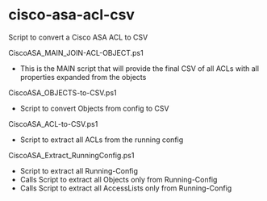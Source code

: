# cisco-asa-acl-csv
Script to convert a Cisco ASA ACL to CSV

CiscoASA_MAIN_JOIN-ACL-OBJECT.ps1
- This is the MAIN script that will provide the final CSV of all ACLs with all properties expanded from the objects

CiscoASA_OBJECTS-to-CSV.ps1
- Script to convert Objects from config to CSV

CiscoASA_ACL-to-CSV.ps1 
- Script to extract all ACLs from the running config

CiscoASA_Extract_RunningConfig.ps1
- Script to extract all Running-Config
- Calls Script to extract all Objects only from Running-Config
- Calls Script to extract all AccessLists only from Running-Config